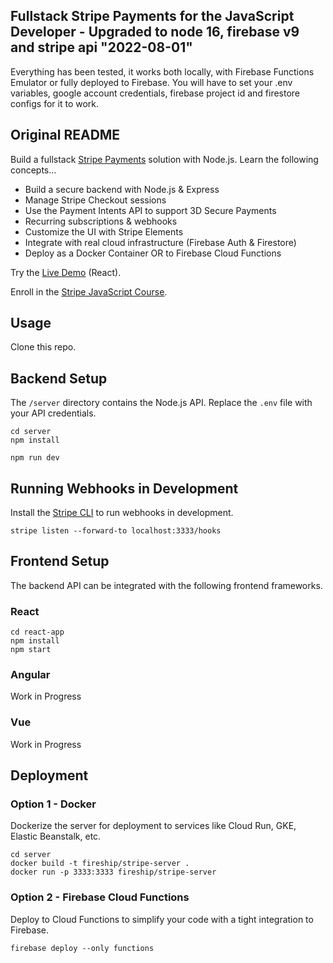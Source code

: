 ## Fullstack Stripe Payments for the JavaScript Developer - Upgraded to node 16, firebase v9 and stripe api "2022-08-01"

Everything has been tested, it works both locally, with Firebase Functions Emulator or fully deployed to Firebase.
You will have to set your .env variables, google account credentials, firebase project id and firestore configs for it to work.

## Original README

Build a fullstack [Stripe Payments](https://stripe.com/) solution with Node.js. Learn the following concepts...

- Build a secure backend with Node.js & Express
- Manage Stripe Checkout sessions
- Use the Payment Intents API to support 3D Secure Payments
- Recurring subscriptions & webhooks
- Customize the UI with Stripe Elements
- Integrate with real cloud infrastructure (Firebase Auth & Firestore)
- Deploy as a Docker Container OR to Firebase Cloud Functions

Try the [Live Demo](https://stripe-js-course.firebaseapp.com) (React).

Enroll in the [Stripe JavaScript Course](https://fireship.io/courses/stripe-js).

## Usage

Clone this repo.

## Backend Setup

The `/server` directory contains the Node.js API. Replace the `.env` file with your API credentials.

```
cd server
npm install

npm run dev
```

## Running Webhooks in Development

Install the [Stripe CLI](https://stripe.com/docs/stripe-cli) to run webhooks in development.

```
stripe listen --forward-to localhost:3333/hooks
```

## Frontend Setup

The backend API can be integrated with the following frontend frameworks.

### React

```
cd react-app
npm install
npm start
```

### Angular

Work in Progress

### Vue

Work in Progress

## Deployment

### Option 1 - Docker

Dockerize the server for deployment to services like Cloud Run, GKE, Elastic Beanstalk, etc.

```
cd server
docker build -t fireship/stripe-server .
docker run -p 3333:3333 fireship/stripe-server
```

### Option 2 - Firebase Cloud Functions

Deploy to Cloud Functions to simplify your code with a tight integration to Firebase.

```
firebase deploy --only functions
```
